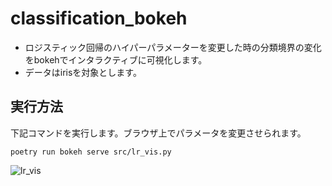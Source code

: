 # classification_bokeh
- ロジスティック回帰のハイパーパラメーターを変更した時の分類境界の変化をbokehでインタラクティブに可視化します。
- データはirisを対象とします。

## 実行方法
下記コマンドを実行します。ブラウザ上でパラメータを変更させられます。
```
poetry run bokeh serve src/lr_vis.py
```
![lr_vis](https://user-images.githubusercontent.com/50258785/112723703-435a9700-8f53-11eb-87f0-ae87f96bcdce.gif)
